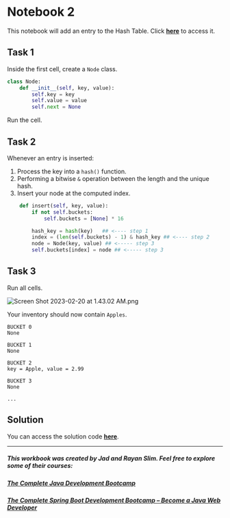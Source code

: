 # Notebook 2

This notebook will add an entry to the Hash Table. Click [**here**](https://colab.research.google.com/drive/1aZeKa7n3quPHX3sEV9304Era3JnHCIEK?usp=sharing) to access it.

## Task 1

Inside the first cell, create a `Node` class.
```python
class Node:
    def __init__(self, key, value):
        self.key = key
        self.value = value
        self.next = None
```
Run the cell.
## Task 2

Whenever an entry is inserted:

1. Process the key into a `hash()` function.
2. Performing a bitwise `&` operation between the length and the unique hash.
3. Insert your node at the computed index.

```python
    def insert(self, key, value):
        if not self.buckets:
            self.buckets = [None] * 16

        hash_key = hash(key)   ## <---- step 1
        index = (len(self.buckets) - 1) & hash_key ## <---- step 2
        node = Node(key, value) ## <----- step 3
        self.buckets[index] = node ## <----- step 3
```

## Task 3

Run all cells.

![Screen Shot 2023-02-20 at 1.43.02 AM.png](https://firebasestorage.googleapis.com/v0/b/learnthepart-75aed.appspot.com/o/images%2Ffc933be1-a741-4009-988f-6f568281aff4?alt=media&token=bdc86354-54c9-453f-a0af-e33bef5ce850)

Your inventory should now contain `Apples`.

```
BUCKET 0
None

BUCKET 1
None

BUCKET 2
key = Apple, value = 2.99

BUCKET 3
None

...
```
## Solution

You can access the solution code [**here**](https://colab.research.google.com/drive/1-tS56ISbx67kL7129GpVYmkX7ONQxT7Y?usp=sharing).

------
##### This workbook was created by Jad and Rayan Slim. Feel free to explore some of their courses:
##### [The Complete Java Development Bootcamp](https://udemy-redirect-app.herokuapp.com/java)
##### [The Complete Spring Boot Development Bootcamp – Become a Java Web Developer](https://udemy-redirect-app.herokuapp.com/spring)